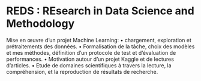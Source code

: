 # REDS : REsearch in Data Science and Methodology

Mise en œuvre d’un projet Machine Learning: 
• chargement, exploration et prétraitements des données.
• Formalisation de la tâche, choix des modèles et mes méthodes, définition d’un protocole de test et d’évaluation de performances.
• Motivation autour d’un projet Kaggle et de lectures d’articles.
• Etude de domaines scientifiques à travers la lecture, la compréhension, et la reproduction de résultats de recherche.